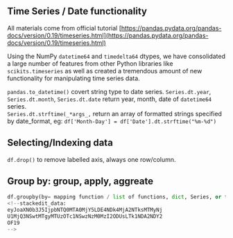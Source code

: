 ## Time Series / Date functionality

All materials come from official tutorial [https://pandas.pydata.org/pandas-docs/version/0.19/timeseries.html](https://pandas.pydata.org/pandas-docs/version/0.19/timeseries.html)

Using the NumPy `datetime64` and `timedelta64` dtypes, we have consolidated a large number of features from other Python libraries like `scikits.timeseries` as well as created a tremendous amount of new functionality for manipulating time series data.

`pandas.to_datetime()` covert string type to date series.
`Series.dt.year`, `Series.dt.month`, `Series.dt.date` return year, month, date of `datetime64` series.  
`Series.dt.strftime(_*args_,`  return an array of formatted strings specified by date_format, eg: 
`df['Month-Day'] = df['Date'].dt.strftime("%m-%d")`

## Selecting/Indexing data
`df.drop()` to remove labelled axis, always one row/column.

## Group by: group, apply, aggreate
```Python
df.groupby(by= mapping function / list of functions, dict, Series, or tuple, ist of column names, axis=0, sort= True)`
<!--stackedit_data:
eyJoaXN0b3J5IjpbNTQ0MTA0MjY5LDE4NDk4MjA2NTksMTMyNj
U1MjQ3NSwtMTgyMTUzOTc1NSwzNzM0MzI2ODUsLTk1NDA2NDY2
OF19
-->